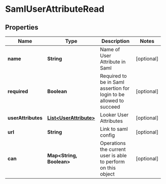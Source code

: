 
# SamlUserAttributeRead

## Properties
Name | Type | Description | Notes
------------ | ------------- | ------------- | -------------
**name** | **String** | Name of User Attribute in Saml |  [optional]
**required** | **Boolean** | Required to be in Saml assertion for login to be allowed to succeed |  [optional]
**userAttributes** | [**List&lt;UserAttribute&gt;**](UserAttribute.md) | Looker User Attributes |  [optional]
**url** | **String** | Link to saml config |  [optional]
**can** | **Map&lt;String, Boolean&gt;** | Operations the current user is able to perform on this object |  [optional]




